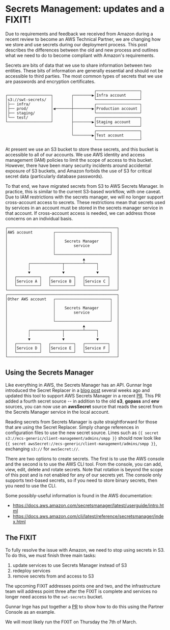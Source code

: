 # Secrets Management: updates and a FIXIT!

Due to requirements and feedback we received from Amazon during a recent review to become an AWS Technical Partner, we are changing how we store and use secrets during our deployment process.   This post describes the differences between the old and new process and outlines what we need to do to become compliant with Amazon's requirements.

Secrets are bits of data that we use to share information between two entities.  These bits of information are generally essential and should not be accessible to third parties.   The most common types of secrets that we use are passwords and encryption certificates.  

```text
                                       ┌───────────────────┐
┌───────────────────┐        ┌────────▶│Infra account      │
│s3://swt-secrets/  │        │         └───────────────────┘
│├── infra/         │        │         ┌───────────────────┐
│├── prod/          │◀───────┼────────▶│Production account │
│├── staging/       │        │         └───────────────────┘
│└── test/          │        │         ┌───────────────────┐
└───────────────────┘        ├────────▶│Staging account    │
                             │         └───────────────────┘
                             │         ┌───────────────────┐
                             └────────▶│Test account       │
                                       └───────────────────┘
```

At present we use an S3 bucket to store these secrets, and this bucket is accessible to all of our accounts.   We use AWS identity and access management (IAM) policies to limit the scope of access to this bucket.  However, there have been many security incidents around accidental exposure of S3 buckets,  and Amazon forbids the use of S3 for critical secret data (particularly database passwords).

To that end, we have migrated secrets from S3 to AWS Secrets Manager.  In practice, this is similar to the current S3-based workflow, with one caveat.    Due to IAM restrictions with the secrets manager, we will no longer support cross-account access to secrets.  These restrictions mean that secrets used by services in an account must be stored in the secrets manager service in that account.  If cross-account access is needed, we can address those concerns on an individual basis.

```text
┌────────────────────────────────────────────────┐
│AWS account         ┌────────────────────────┐  │
│                    │                        │  │
│                    │    Secrets Manager     │  │
│                    │        service         │  │
│                    │                        │  │
│                    └────────────────────────┘  │
│                                 ▲              │
│         ┌──────────────┬────────┴─────┐        │
│         │              │              │        │
│         ▼              ▼              ▼        │
│   ┌──────────┐   ┌──────────┐   ┌──────────┐   │
│   │Service A │   │Service B │   │Service C │   │
│   └──────────┘   └──────────┘   └──────────┘   │
└────────────────────────────────────────────────┘
┌────────────────────────────────────────────────┐
│Other AWS account   ┌────────────────────────┐  │
│                    │                        │  │
│                    │    Secrets Manager     │  │
│                    │        service         │  │
│                    │                        │  │
│                    └────────────────────────┘  │
│                                 ▲              │
│         ┌──────────────┬────────┴─────┐        │
│         │              │              │        │
│         ▼              ▼              ▼        │
│   ┌──────────┐   ┌──────────┐   ┌──────────┐   │
│   │Service D │   │Service E │   │Service F │   │
│   └──────────┘   └──────────┘   └──────────┘   │
└────────────────────────────────────────────────┘
```

## Using the Secrets Manager

Like everything in AWS, the Secrets Manager has an API.  Gunnar Inge introduced the Secret Replacer in a [blog post](https://wgtwo.slack.com/files/UA3H9283E/FFXGV3RTP/Secret_Replacer) several weeks ago and updated this tool to support AWS Secrets Manager in a recent [PR](https://github.com/omnicate/loltel/pull/3928).  This PR added a fourth secret source -- in addition to the old **s3**, **gopass** and **env** sources, you can now use an **awsSecret** source that reads the secret from the Secrets Manager service in the local account.

Reading secrets from Secrets Manager is quite straightforward for those that are using the Secret Replacer.    Simply change references in configuration files to use the new secret source.  Lines such as `{{ secret s3://ecs-generic/client-management/admins/smpp }}` should now look like `{{ secret awsSecret://ecs-generic/client-management/admins/smpp }}`, exchanging `s3://` for `awsSecret://`.

There are two options to create secrets.  The first is to use the AWS console and the second is to use the AWS CLI tool.    From the console, you can add, view, edit, delete and rotate secrets.  Note that rotation is beyond the scope of this post and is not enabled for any of our secrets yet.  The console only supports text-based secrets, so if you need to store binary secrets, then you need to use the CLI.

Some possibly-useful information is found in the AWS documentation:
* https://docs.aws.amazon.com/secretsmanager/latest/userguide/intro.html
* https://docs.aws.amazon.com/cli/latest/reference/secretsmanager/index.html

## The FIXIT

To fully resolve the issue with Amazon, we need to stop using secrets in S3.  To do this, we must finish three main tasks:
1) update services to use Secrets Manager instead of S3
2) redeploy services 
3) remove secrets from and access to S3

The upcoming FIXIT addresses points one and two, and the infrastructure team will address point three after the FIXIT is complete and services no longer need access to the `swt-secrets` bucket.  

Gunnar Inge has put together a [PR](https://github.com/omnicate/loltel/pull/3986/files) to show how to do this using the Partner Console as an example.  

We will most likely run the FIXIT on Thursday the 7th of March.
 
